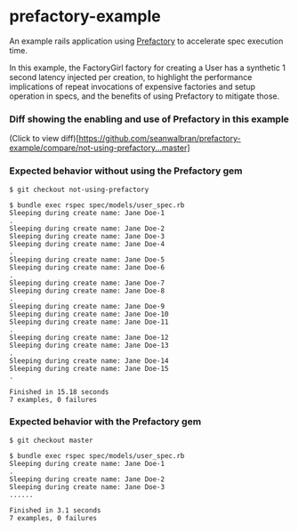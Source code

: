 prefactory-example
==================

An example rails application using
[Prefactory](https://github.com/socialcast/prefactory)
to accelerate spec execution time.

In this example, the FactoryGirl factory for creating a User has a
synthetic 1 second latency injected per creation, to highlight the
performance implications of repeat invocations of expensive factories
and setup operation in specs, and the benefits of using Prefactory to
mitigate those.


### Diff showing the enabling and use of Prefactory in this example

(Click to view diff)[https://github.com/seanwalbran/prefactory-example/compare/not-using-prefactory...master]

### Expected behavior without using the Prefactory gem

```
$ git checkout not-using-prefactory

$ bundle exec rspec spec/models/user_spec.rb
Sleeping during create name: Jane Doe-1
.
Sleeping during create name: Jane Doe-2
Sleeping during create name: Jane Doe-3
Sleeping during create name: Jane Doe-4
.
Sleeping during create name: Jane Doe-5
Sleeping during create name: Jane Doe-6
.
Sleeping during create name: Jane Doe-7
Sleeping during create name: Jane Doe-8
.
Sleeping during create name: Jane Doe-9
Sleeping during create name: Jane Doe-10
Sleeping during create name: Jane Doe-11
.
Sleeping during create name: Jane Doe-12
Sleeping during create name: Jane Doe-13
.
Sleeping during create name: Jane Doe-14
Sleeping during create name: Jane Doe-15
.

Finished in 15.18 seconds
7 examples, 0 failures
```

### Expected behavior with the Prefactory gem

```
$ git checkout master

$ bundle exec rspec spec/models/user_spec.rb
Sleeping during create name: Jane Doe-1
.
Sleeping during create name: Jane Doe-2
Sleeping during create name: Jane Doe-3
......

Finished in 3.1 seconds
7 examples, 0 failures
```